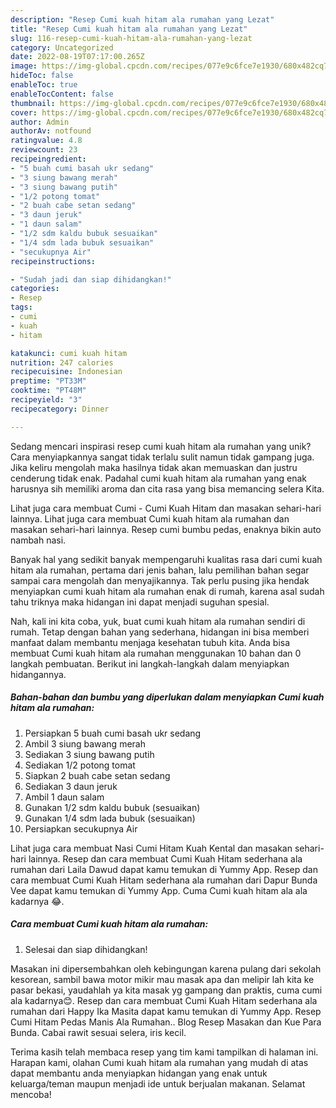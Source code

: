 ```yaml
---
description: "Resep Cumi kuah hitam ala rumahan yang Lezat"
title: "Resep Cumi kuah hitam ala rumahan yang Lezat"
slug: 116-resep-cumi-kuah-hitam-ala-rumahan-yang-lezat
category: Uncategorized
date: 2022-08-19T07:17:00.265Z
image: https://img-global.cpcdn.com/recipes/077e9c6fce7e1930/680x482cq70/cumi-kuah-hitam-ala-rumahan-foto-resep-utama.jpg
hideToc: false
enableToc: true
enableTocContent: false
thumbnail: https://img-global.cpcdn.com/recipes/077e9c6fce7e1930/680x482cq70/cumi-kuah-hitam-ala-rumahan-foto-resep-utama.jpg
cover: https://img-global.cpcdn.com/recipes/077e9c6fce7e1930/680x482cq70/cumi-kuah-hitam-ala-rumahan-foto-resep-utama.jpg
author: Admin
authorAv: notfound
ratingvalue: 4.8
reviewcount: 23
recipeingredient:
- "5 buah cumi basah ukr sedang"
- "3 siung bawang merah"
- "3 siung bawang putih"
- "1/2 potong tomat"
- "2 buah cabe setan sedang"
- "3 daun jeruk"
- "1 daun salam"
- "1/2 sdm kaldu bubuk sesuaikan"
- "1/4 sdm lada bubuk sesuaikan"
- "secukupnya Air"
recipeinstructions:

- "Sudah jadi dan siap dihidangkan!"
categories:
- Resep
tags:
- cumi
- kuah
- hitam

katakunci: cumi kuah hitam 
nutrition: 247 calories
recipecuisine: Indonesian
preptime: "PT33M"
cooktime: "PT48M"
recipeyield: "3"
recipecategory: Dinner

---
```





Sedang mencari inspirasi resep cumi kuah hitam ala rumahan yang unik? Cara menyiapkannya sangat tidak terlalu sulit namun tidak gampang juga. Jika keliru mengolah maka hasilnya tidak akan memuaskan dan justru cenderung tidak enak. Padahal cumi kuah hitam ala rumahan yang enak harusnya sih memiliki aroma dan cita rasa yang bisa memancing selera Kita.





Lihat juga cara membuat Cumi - Cumi Kuah Hitam dan masakan sehari-hari lainnya. Lihat juga cara membuat Cumi kuah hitam ala rumahan dan masakan sehari-hari lainnya. Resep cumi bumbu pedas, enaknya bikin auto nambah nasi.

Banyak hal yang sedikit banyak mempengaruhi kualitas rasa dari cumi kuah hitam ala rumahan, pertama dari jenis bahan, lalu pemilihan bahan segar sampai cara mengolah dan menyajikannya. Tak perlu pusing jika hendak menyiapkan cumi kuah hitam ala rumahan enak di rumah, karena asal sudah tahu triknya maka hidangan ini dapat menjadi suguhan spesial.






Nah, kali ini kita coba, yuk, buat cumi kuah hitam ala rumahan sendiri di rumah. Tetap dengan bahan yang sederhana, hidangan ini bisa memberi manfaat dalam membantu menjaga kesehatan tubuh kita. Anda bisa membuat Cumi kuah hitam ala rumahan menggunakan 10 bahan dan 0 langkah pembuatan. Berikut ini langkah-langkah dalam menyiapkan hidangannya.

<!--inarticleads1-->

##### Bahan-bahan dan bumbu yang diperlukan dalam menyiapkan Cumi kuah hitam ala rumahan:

1. Persiapkan 5 buah cumi basah ukr sedang
1. Ambil 3 siung bawang merah
1. Sediakan 3 siung bawang putih
1. Sediakan 1/2 potong tomat
1. Siapkan 2 buah cabe setan sedang
1. Sediakan 3 daun jeruk
1. Ambil 1 daun salam
1. Gunakan 1/2 sdm kaldu bubuk (sesuaikan)
1. Gunakan 1/4 sdm lada bubuk (sesuaikan)
1. Persiapkan secukupnya Air


Lihat juga cara membuat Nasi Cumi Hitam Kuah Kental dan masakan sehari-hari lainnya. Resep dan cara membuat Cumi Kuah Hitam sederhana ala rumahan dari Laila Dawud dapat kamu temukan di Yummy App. Resep dan cara membuat Cumi Kuah Hitam sederhana ala rumahan dari Dapur Bunda Vee dapat kamu temukan di Yummy App. Cuma Cumi kuah hitam ala ala kadarnya 😂. 

<!--inarticleads2-->

##### Cara membuat Cumi kuah hitam ala rumahan:


1. Selesai dan siap dihidangkan!

Masakan ini dipersembahkan oleh kebingungan karena pulang dari sekolah kesorean, sambil bawa motor mikir mau masak apa dan melipir lah kita ke pasar bekasi, yaudahlah ya kita masak yg gampang dan praktis, cuma cumi ala kadarnya😊. Resep dan cara membuat Cumi Kuah Hitam sederhana ala rumahan dari Happy Ika Masita dapat kamu temukan di Yummy App. Resep Cumi Hitam Pedas Manis Ala Rumahan.. Blog Resep Masakan dan Kue Para Bunda. Cabai rawit sesuai selera, iris kecil. 

Terima kasih telah membaca resep yang tim kami tampilkan di halaman ini. Harapan kami, olahan Cumi kuah hitam ala rumahan yang mudah di atas dapat membantu anda menyiapkan hidangan yang enak untuk keluarga/teman maupun menjadi ide untuk berjualan makanan. Selamat mencoba!
